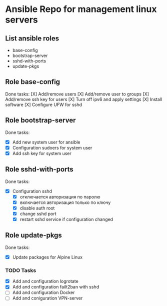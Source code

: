# Ansible Repo for management linux servers

## List ansible roles
- base-config
- bootstrap-server
- sshd-with-ports
- update-pkgs

## Role base-config
Done tasks:
[X] Add/remove users
[X] Add/remove user to groups
[X] Add/remove ssh key for users
[X] Turn off ipv6 and apply settings
[X] Install software
[X] Configure UFW for sshd

## Role bootstrap-server
Done tasks:
- [X] Add new system user for ansible
- [X] Configuration sudoers for system user
- [X] Add ssh key for system user

## Role sshd-with-ports
Done tasks:
- [X] Configuration sshd
  - [X] отключается авторизация по паролю
  - [X] включается авторизация только по ключу
  - [X] disable auth root
  - [X] change sshd port
  - [X] restart sshd service if configuration changed

## Role update-pkgs
Done tasks:
- [X] Update packages for Alpine Linux


### TODO Tasks
- [X] Add and configuration logrotate
- [X] Add and configuration failt2ban with sshd
- [ ] Add and configuration Docker
- [ ] Add and coniguration VPN-server
